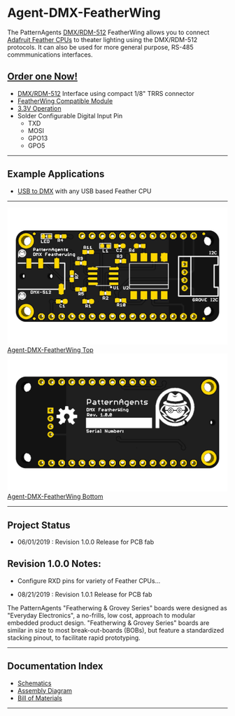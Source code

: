 # Agent-DMX-FeatherWing

The PatternAgents [DMX/RDM-512](https://en.wikipedia.org/wiki/DMX512) FeatherWing allows you to connect [Adafruit Feather CPUs](https://www.adafruit.com/feather)
to theater lighting using the DMX/RDM-512 protocols. It can also be used for more general purpose, RS-485 commmunications interfaces. 

[**Order one Now!**](https://patternagents.com/store/)
---------------------------------------

* [DMX/RDM-512](https://en.wikipedia.org/wiki/DMX512) Interface using compact 1/8" TRRS connector
* [FeatherWing Compatible Module](https://learn.adafruit.com/adafruit-feather/feather-specification)
* [3.3V Operation](https://learn.adafruit.com/adafruit-feather/feather-specification)
* Solder Configurable Digital Input Pin
  * TXD
  * MOSI
  * GPO13
  * GPO5

---------------------------------------
## Example Applications

* [USB to DMX](https://github.com/patternagents/Agent-DMX-FeatherWing/) with any USB based Feather CPU

---------------------------------------

[![Agent-DMX-FeatherWing Top](https://github.com/patternagents/Agent-DMX-FeatherWing/blob/master/Agent-DMX-FeatherWing/images/Agent-DMX-FeatherWing_top.png?raw=true)Agent-DMX-FeatherWing Top](https://github.com/patternagents/Agent-DMX-FeatherWing/)
[![Agent-DMX-FeatherWing Bottom](https://github.com/patternagents/Agent-DMX-FeatherWing/blob/master/Agent-DMX-FeatherWing/images/Agent-DMX-FeatherWing_bot.png?raw=true)Agent-DMX-FeatherWing Bottom](https://github.com/patternagents/Agent-DMX-FeatherWing/)

---------------------------------------
## Project Status

* 06/01/2019 : Revision 1.0.0 Release for PCB fab

## Revision 1.0.0 Notes: ##

* Configure RXD pins for variety of Feather CPUs...

* 08/21/2019 : Revision 1.0.1 Release for PCB fab

The PatternAgents "Featherwing & Grovey Series" boards were designed as "Everyday Electronics", a no-frills, low cost, approach to modular embedded product design.
"Featherwing & Grovey Series" boards are similar in size to most break-out-boards (BOBs), but feature a standardized stacking pinout, to facilitate rapid prototyping.

---------------------------------------

## Documentation Index <a name="documentation_index"/>

* [Schematics](https://github.com/PatternAgents/Agent-DMX-FeatherWing/blob/master/Agent-DMX-FeatherWing/hardware/Agent-DMX-FeatherWing_R1_0_0_sch.pdf)
* [Assembly Diagram](https://github.com/PatternAgents/Agent-DMX-FeatherWing/blob/master/Agent-DMX-FeatherWing/hardware/Agent-DMX-FeatherWing_R1_0_0_assembly.pdf)
* [Bill of Materials](https://github.com/PatternAgents/Agent-DMX-FeatherWing/blob/master/Agent-DMX-FeatherWing/hardware/Agent-DMX-FeatherWing_R1_0_0_bom.csv)


---------------------------------------
